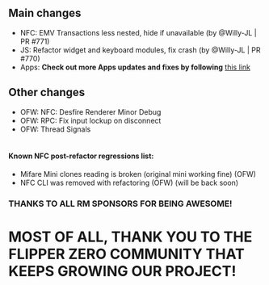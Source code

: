 ## Main changes
* NFC: EMV Transactions less nested, hide if unavailable (by @Willy-JL | PR #771)
* JS: Refactor widget and keyboard modules, fix crash (by @Willy-JL | PR #770)
* Apps: **Check out more Apps updates and fixes by following** [this link](https://github.com/xMasterX/all-the-plugins/commits/dev)
## Other changes
* OFW: NFC: Desfire Renderer Minor Debug 
* OFW: RPC: Fix input lockup on disconnect 
* OFW: Thread Signals
<br><br>
#### Known NFC post-refactor regressions list: 
- Mifare Mini clones reading is broken (original mini working fine) (OFW)
- NFC CLI was removed with refactoring (OFW) (will be back soon)

### THANKS TO ALL RM SPONSORS FOR BEING AWESOME!

# MOST OF ALL, THANK YOU TO THE FLIPPER ZERO COMMUNITY THAT KEEPS GROWING OUR PROJECT!
